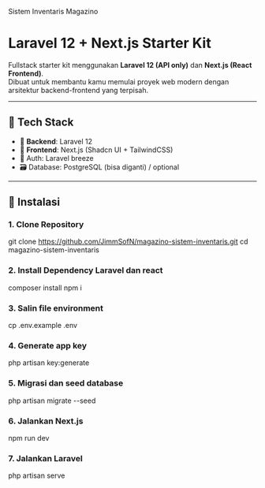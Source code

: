 Sistem Inventaris Magazino

# Laravel 12 + Next.js Starter Kit

Fullstack starter kit menggunakan **Laravel 12 (API only)** dan **Next.js (React Frontend)**.  
Dibuat untuk membantu kamu memulai proyek web modern dengan arsitektur backend-frontend yang terpisah.

---
## 🔧 Tech Stack

- 🧱 **Backend**: Laravel 12 
- 💅 **Frontend**: Next.js (Shadcn UI + TailwindCSS)
- 🔐 Auth: Laravel breeze
- 🗃️ Database: PostgreSQL (bisa diganti) / optional 

---

## 🚀 Instalasi
### 1. Clone Repository

git clone https://github.com/JimmSofN/magazino-sistem-inventaris.git
cd magazino-sistem-inventaris

### 2. Install Dependency Laravel dan react

composer install
npm i

### 3. Salin file environment

cp .env.example .env

### 4. Generate app key

php artisan key:generate

### 5. Migrasi dan seed database

php artisan migrate --seed

### 6. Jalankan Next.js

npm run dev

### 7. Jalankan Laravel

php artisan serve













